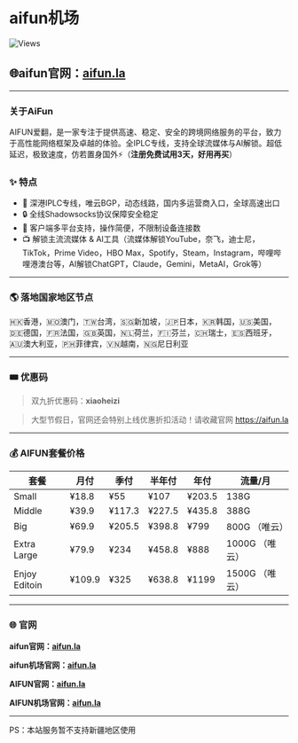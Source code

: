 # aifun机场

![Views](https://komarev.com/ghpvc/?username=aifun-la&repo=aifun.la&label=Views&color=brightgreen&style=flat)

## 🌐aifun官网：[aifun.la](https://dash.afun.la/register?code=VnkSSkmH)

---

### 关于AiFun

AIFUN爱翻，是一家专注于提供高速、稳定、安全的跨境网络服务的平台，致力于高性能网络框架及卓越的体验。全IPLC专线，支持全球流媒体与AI解锁。超低延迟，极致速度，仿若置身国外⚡️（**注册免费试用3天，好用再买**）

### ✨ 特点

- 🚀 深港IPLC专线，唯云BGP，动态线路，国内多运营商入口，全球高速出口
- 🔒 全线Shadowsocks协议保障安全稳定
- 📱 客户端多平台支持，操作简便，不限制设备连接数
- 📺 解锁主流流媒体 & AI工具（流媒体解锁YouTube，奈飞，迪士尼，TikTok，Prime Video，HBO Max，Spotify，Steam，Instagram，哔哩哔哩港澳台等，AI解锁ChatGPT，Claude，Gemini，MetaAI，Grok等）

---

### 🌎️ 落地国家地区节点
🇭🇰香港，🇲🇴澳门，🇹🇼台湾，🇸🇬新加坡，🇯🇵日本，🇰🇷韩国，🇺🇸美国，🇩🇪德国，🇫🇷法国，🇬🇧英国，🇳🇱荷兰，🇫🇮芬兰，🇨🇭瑞士，🇪🇸西班牙，🇦🇺澳大利亚，🇵🇭菲律宾，🇻🇳越南，🇳🇬尼日利亚

---

### 🎟️ 优惠码
> 双九折优惠码：**xiaoheizi**

> 大型节假日，官网还会特别上线优惠折扣活动！请收藏官网 https://aifun.la

---

### 💰 AIFUN套餐价格

| 套餐         | 月付  | 季付  | 半年付 | 年付   | 流量/月 |
|--------------|--------|--------|---------|--------|--------|
| Small        | ¥18.8  | ¥55    | ¥107    | ¥203.5 |  138G  |
| Middle       | ¥39.9  | ¥117.3 | ¥227.5  | ¥435.8 |  388G  |
| Big          | ¥69.9  | ¥205.5 | ¥398.8  | ¥799   |  800G  （唯云） |
| Extra Large  | ¥79.9  | ¥234   | ¥458.8  | ¥888   |  1000G （唯云） |
| Enjoy Editoin| ¥109.9 | ¥325   | ¥638.8  | ¥1199  |  1500G （唯云） |

---

### 🌐 官网

**aifun官网：[aifun.la](https://aifun.la)**

**aifun机场官网：[aifun.la](https://aifun.la)**

**AIFUN官网：[aifun.la](https://aifun.la)**

**AIFUN机场官网：[aifun.la](https://aifun.la)**

---

PS：本站服务暂不支持新疆地区使用

